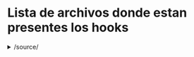 # Lista de archivos donde estan presentes los hooks
<details>
  <summary>/source/</summary>
     1.VV
            * Admin.php
            * Attachments.php
            * BoardIndex.php
            * Calendar.php
            * Display.php
            * Display.php~
            * Errors.php
            * Groups.php
            * Help.php
            * Likes.php
            * Load.php
            * Logging.php
            * LogInOut.php
            * ManageAttachments.php
            * ManageBans.php
            * ManageBoards.php
            * ManageCalendar.php
            * ManageLanguages.php
            * ManageMail.php
            * ManageMaintenance.php
            * ManageMembergroups.php
            * ManageMembers.php
            * ManageNews.php
            * ManagePaid.php
            * ManagePermissions.php
            * ManagePosts.php
            * ManageRegistration.php
            * ManageScheduledTasks.php
            * ManageSearch.php
            * ManageSearchEngines.php
            * ManageServer.php
            * ManageSettings.php
            * ManageSmileys.php
            * Memberlist.php
            * Mentions.php
            * MessageIndex.php
            * ModerationCenter.php
            * Modlog.php
            * MoveTopic.php
            * News.php
            * PackageGet.php
            * Packages.php
            * PersonalMessage.php
            * Poll.php
            * Post.php
            * PostModeration.php
            * Profile.php
            * Profile-Actions.php
            * Profile-Export.php
            * Profile-Modify.php
            * Profile-View.php
            * Recent.php
            * Register.php
            * Reminder.php
            * RemoveTopic.php
            * ReportedContent.php
            * Reports.php
            * ScheduledTasks.php
            * Search.php
            * Security.php
            * Session.php
            * ShowAttachments.php
            * SplitTopics.php
            * Stats.php
            * Subs.php
            * Subs-Admin.php
            * Subs-Attachments.php
            * Subs-Auth.php
            * Subs-BoardIndex.php
            * Subs-Boards.php
            * Subs-Calendar.php
            * Subs-Categories.php
            * Subs-Editor.php
            * Subs-List.php
            * Subs-Membergroups.php
            * Subs-Members.php
            * Subs-MembersOnline.php
            * Subs-Menu.php
            * Subs-Post.php
            * Subs-Themes.php
            * Subs-Timezones.php
            * Themes.php
            * ViewQuery.php
            * Who.php
            * Xml.php 
            * tasks\Likes-Notify.php
</details>
